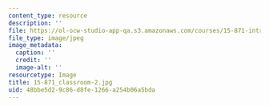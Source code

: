 ```yaml
---
content_type: resource
description: ''
file: https://ol-ocw-studio-app-qa.s3.amazonaws.com/courses/15-871-introduction-to-system-dynamics-fall-2013/48bbe5d29c86d8fe1266a254b06a5bda_15-871_classroom-2.jpg
file_type: image/jpeg
image_metadata:
  caption: ''
  credit: ''
  image-alt: ''
resourcetype: Image
title: 15-871_classroom-2.jpg
uid: 48bbe5d2-9c86-d8fe-1266-a254b06a5bda
---
```

